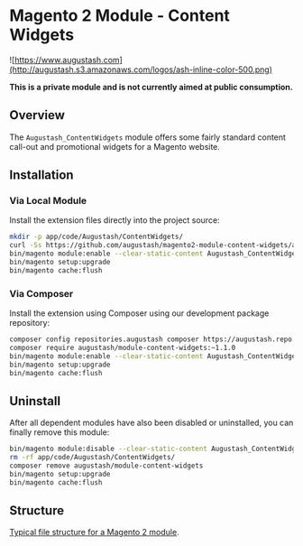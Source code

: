 # Magento 2 Module - Content Widgets

![https://www.augustash.com](http://augustash.s3.amazonaws.com/logos/ash-inline-color-500.png)

**This is a private module and is not currently aimed at public consumption.**

## Overview

The `Augustash_ContentWidgets` module offers some fairly standard content call-out and promotional widgets for a Magento website.

## Installation

### Via Local Module

Install the extension files directly into the project source:

```bash
mkdir -p app/code/Augustash/ContentWidgets/
curl -Ss https://github.com/augustash/magento2-module-content-widgets/archive/1.1.0.tar.gz | tar xf - --strip 1 -C app/code/Augustash/ContentWidgets/
bin/magento module:enable --clear-static-content Augustash_ContentWidgets
bin/magento setup:upgrade
bin/magento cache:flush
```

### Via Composer

Install the extension using Composer using our development package repository:

```bash
composer config repositories.augustash composer https://augustash.repo.repman.io
composer require augustash/module-content-widgets:~1.1.0
bin/magento module:enable --clear-static-content Augustash_ContentWidgets
bin/magento setup:upgrade
bin/magento cache:flush
```

## Uninstall

After all dependent modules have also been disabled or uninstalled, you can finally remove this module:

```bash
bin/magento module:disable --clear-static-content Augustash_ContentWidgets
rm -rf app/code/Augustash/ContentWidgets/
composer remove augustash/module-content-widgets
bin/magento setup:upgrade
bin/magento cache:flush
```

## Structure

[Typical file structure for a Magento 2 module](http://devdocs.magento.com/guides/v2.3/extension-dev-guide/build/module-file-structure.html).
